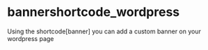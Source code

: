 # bannershortcode_wordpress
Using the shortcode[banner] you can add a custom banner on your wordpress page
